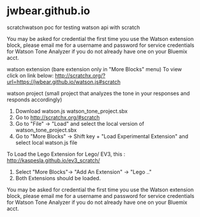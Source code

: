 # jwbear.github.io
scratchwatson poc for testing watson api with scratch

You may be asked for credential the first time you use the Watson extension block, 
please email me for a username and password for service credentials for Watson Tone Analyzer
if you do not already have one on your Bluemix acct.

watson extension (bare extension only in "More Blocks" menu)
To view click on link below:
http://scratchx.org/?url=https://jwbear.github.io/watson.js#scratch

watson project (small project that analyzes the tone in your responses and responds accordingly)
1) Download 
	watson.js
	watson_tone_project.sbx
2) Go to http://scratchx.org/#scratch
3) Go to "File" -> "Load" and select the local version of watson_tone_project.sbx
4) Go to "More Blocks" -> Shift key + "Load Experimental Extension" and select local watson.js file

To Load the Lego Extension for Lego/ EV3, this : http://kaspesla.github.io/ev3_scratch/
1) Select "More Blocks"-> "Add An Extension" -> "Lego .."
2) Both Extensions should be loaded.

You may be asked for credential the first time you use the Watson extension block, 
please email me for a username and password for service credentials for Watson Tone Analyzer
if you do not already have one on your Bluemix acct.
